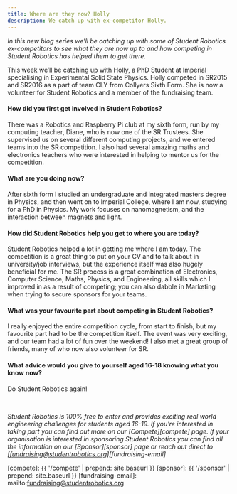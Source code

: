 ```yaml
---
title: Where are they now? Holly
description: We catch up with ex-competitor Holly.
---
```

_In this new blog series we’ll be catching up with some of Student Robotics ex-competitors to see what they are now up to and how competing in Student Robotics has helped them to get there._

This week we’ll be catching up with Holly, a PhD Student at Imperial specialising in Experimental Solid State Physics. Holly competed in SR2015 and SR2016 as a part of team CLY from Collyers Sixth Form. She is now a volunteer for Student Robotics and a member of the fundraising team.

#### How did you first get involved in Student Robotics?

There was a Robotics and Raspberry Pi club at my sixth form, run by my computing teacher, Diane, who is now one of the SR Trustees. She supervised us on several different computing projects, and we entered teams into the SR competition. I also had several amazing maths and electronics teachers who were interested in helping to mentor us for the competition.

#### What are you doing now?

After sixth form I studied an undergraduate and integrated masters degree in Physics, and then went on to Imperial College, where I am now, studying for a PhD in Physics. My work focuses on nanomagnetism, and the interaction between magnets and light.

#### How did Student Robotics help you get to where you are today?

Student Robotics helped a lot in getting me where I am today. The competition is a great thing to put on your CV and to talk about in university/job interviews, but the experience itself was also hugely beneficial for me. The SR process is a great combination of Electronics, Computer Science, Maths, Physics, and Engineering, all skills which I improved in as a result of competing; you can also dabble in Marketing when trying to secure sponsors for your teams.

#### What was your favourite part about competing in Student Robotics?

I really enjoyed the entire competition cycle, from start to finish, but my favourite part had to be the competition itself. The event was very exciting, and our team had a lot of fun over the weekend! I also met a great group of friends, many of who now also volunteer for SR.

#### What advice would you give to yourself aged 16-18 knowing what you know now?

Do Student Robotics again!

<br/>

_Student Robotics is 100% free to enter and provides exciting real world engineering challenges for students aged 16-19. If you’re interested in taking part you can find out more on our [Compete][compete] page. If your organisation is interested in sponsoring Student Robotics you can find all the information on our [Sponsor][sponsor] page or reach out direct to [fundraising@studentrobotics.org][fundraising-email]_

[compete]: {{ '/compete' | prepend: site.baseurl }}
[sponsor]: {{ '/sponsor' | prepend: site.baseurl }}
[fundraising-email]: mailto:fundraising@studentrobotics.org
